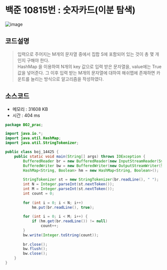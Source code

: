 # 백준 10815번 : 숫자카드(이분 탐색)

![image](https://user-images.githubusercontent.com/96826443/177007768-eb48f041-46ea-4db3-921d-7771ae13f0e0.png)

## 코드설명
> 입력으로 주어지는 M개의 문자열 중에서 집합 S에 포함되어 있는 것이 총 몇 개인지 구해야 한다.  
> HashMap 을 이용하여 N개의 key 값으로 입력 받은 문자열을, value에는 True 값을 넣어준다.
> 그 이후 입력 받는 M개의 문자열에 대하여 해쉬맵에 존재하면 카운트를 늘리는 방식으로 알고리즘을 작성하였다.

## 소스코드
* 메모리 : 31608 KB
* 시간 : 404 ms

```java
package BOJ_prac;

import java.io.*;
import java.util.HashMap;
import java.util.StringTokenizer;

public class boj_14425 {
	public static void main(String[] args) throws IOException {
		BufferedReader br = new BufferedReader(new InputStreamReader(System.in));
		BufferedWriter bw = new BufferedWriter(new OutputStreamWriter(System.out));
		HashMap<String, Boolean> hm = new HashMap<String, Boolean>(); 
		
		StringTokenizer st = new StringTokenizer(br.readLine(), " ");
		int N = Integer.parseInt(st.nextToken());
		int M = Integer.parseInt(st.nextToken());
		int count = 0;
		
		for (int i = 0; i < N; i++)
			hm.put(br.readLine(), true);
		
		for (int i = 0; i < M; i++) {
			if (hm.get(br.readLine()) != null)
				count++;
		}
		bw.write(Integer.toString(count));
		
		br.close();
		bw.flush();
		bw.close();
	}
}

```
